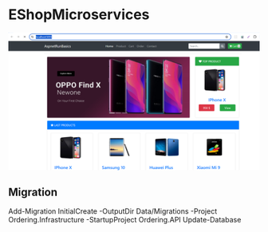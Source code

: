 # EShopMicroservices
![Örnek Resim](https://github.com/cihanasn/EShopMicroservices/blob/main/Screenshot%202024-07-03%20183504.png)

## Migration

Add-Migration InitialCreate -OutputDir Data/Migrations -Project Ordering.Infrastructure -StartupProject Ordering.API
Update-Database